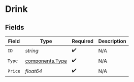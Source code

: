 # Drink


## Fields

| Field                                              | Type                                               | Required                                           | Description                                        |
| -------------------------------------------------- | -------------------------------------------------- | -------------------------------------------------- | -------------------------------------------------- |
| `ID`                                               | *string*                                           | :heavy_check_mark:                                 | N/A                                                |
| `Type`                                             | [components.Type](../../models/components/type.md) | :heavy_check_mark:                                 | N/A                                                |
| `Price`                                            | *float64*                                          | :heavy_check_mark:                                 | N/A                                                |